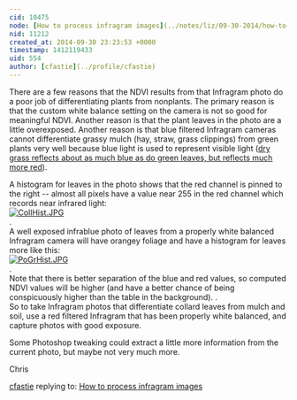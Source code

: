 ```yaml
---
cid: 10475
node: [How to process infragram images](../notes/liz/09-30-2014/how-to-process-infragram-images)
nid: 11212
created_at: 2014-09-30 23:23:53 +0000
timestamp: 1412119433
uid: 554
author: [cfastie](../profile/cfastie)
---
```


There are a few reasons that the NDVI results from that Infragram photo do a poor job of differentiating plants from nonplants. The primary reason is that the custom white balance setting on the camera is not so good for meaningful NDVI.  Another reason is that the plant leaves in the photo are a  little overexposed. Another reason is that blue filtered Infragram cameras cannot differentiate grassy mulch (hay, straw, grass clippings) from green plants very well because blue light is used to represent visible light ([dry grass reflects about as much blue as do green leaves, but reflects much more red](http://publiclab.org/notes/nedhorning/11-01-2013/why-a-red-filter-should-work-well-for-ndvi)).

A histogram for leaves in the photo shows that the red channel is pinned to the right -- almost all pixels have a value near 255 in the red channel which records near infrared light:  
[![CollHist.JPG](https://i.publiclab.org/system/images/photos/000/007/216/medium/CollHist.JPG)](https://i.publiclab.org/system/images/photos/000/007/216/original/CollHist.JPG)  
.  
A well exposed infrablue photo of leaves from a properly white balanced Infragram camera will have orangey foliage and have a histogram for leaves more like this:  
[![PoGrHist.JPG](https://i.publiclab.org/system/images/photos/000/007/217/medium/PoGrHist.JPG)](https://i.publiclab.org/system/images/photos/000/007/217/original/PoGrHist.JPG)   
.  
Note that there is better separation of the blue and red values, so computed NDVI values will be higher (and have a better chance of being conspicuously higher than the table in the background). 
.  
So to take Infragram photos that differentiate collard leaves from mulch and soil, use a red filtered Infragram that has been properly white balanced, and capture photos with good exposure.

Some Photoshop tweaking could extract a little more information from the current photo, but maybe not very much more.

Chris






[cfastie](../profile/cfastie) replying to: [How to process infragram images](../notes/liz/09-30-2014/how-to-process-infragram-images)


